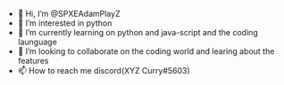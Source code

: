 - 👋 Hi, I’m @SPXEAdamPlayZ
- 👀 I’m interested in python 
- 🌱 I’m currently learning on python and java-script and the coding launguage
- 💞️ I’m looking to collaborate on the coding world and learing about the features
- 📫 How to reach me discord(XYZ Curry#5603)

<!---
SPXEAdamPlayZ/SPXEAdamPlayZ is a ✨ special ✨ repository because its `README.md` (this file) appears on your GitHub profile.
You can click the Preview link to take a look at your changes.
--->
